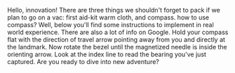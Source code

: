Hello, innovation!
There are three things we shouldn't forget to pack if we plan to go on a vac: first aid-kit warm cloth, and compass.
how to use compass? Well, below you'll find some instructions to implement in real world experience. There are also a lot of info on Google.
Hold your compass flat with the direction of travel arrow pointing away from you and directly at the landmark. Now rotate the bezel until the magnetized needle is inside the orienting arrow. Look at the index line to read the bearing you've just captured.
Are you ready to dive into new adventure?